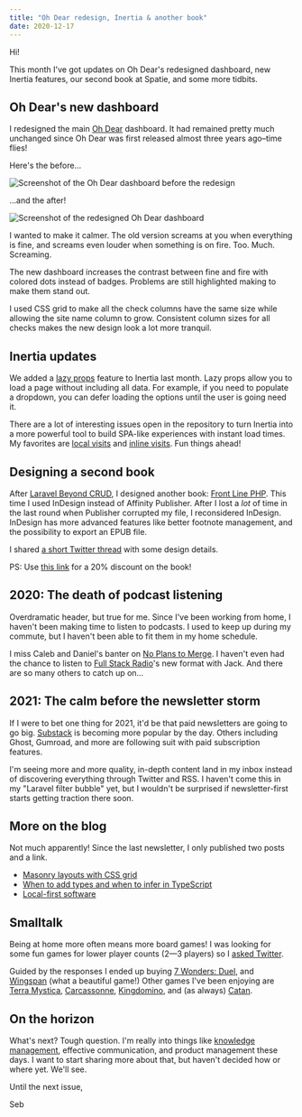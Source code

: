 ```yaml
---
title: "Oh Dear redesign, Inertia & another book"
date: 2020-12-17
---
```


Hi!

This month I've got updates on Oh Dear's redesigned dashboard, new Inertia features, our second book at Spatie, and some more tidbits.

## Oh Dear's new dashboard

I redesigned the main [Oh Dear](http://ohdear.app) dashboard. It had remained pretty much unchanged since Oh Dear was first released almost three years ago–time flies!

Here's the before…

![Screenshot of the Oh Dear dashboard before the redesign](/media/ohdear-dashboard-before.jpg)

…and the after!

![Screenshot of the redesigned Oh Dear dashboard](/media/ohdear-dashboard-after.jpg)

I wanted to make it calmer. The old version screams at you when everything is fine, and screams even louder when something is on fire. Too. Much. Screaming.

The new dashboard increases the contrast between fine and fire with colored dots instead of badges. Problems are still highlighted making to make them stand out.

I used CSS grid to make all the check columns have the same size while allowing the site name column to grow. Consistent column sizes for all checks makes the new design look a lot more tranquil.

## Inertia updates

We added a [lazy props](https://github.com/inertiajs/inertia-laravel/pull/175) feature to Inertia last month. Lazy props allow you to load a page without including all data. For example, if you need to populate a dropdown, you can defer loading the options until the user is going need it.

There are a lot of interesting issues open in the repository to turn Inertia into a more powerful tool to build SPA-like experiences with instant load times. My favorites are [local visits](https://github.com/inertiajs/inertia/issues/261) and  [inline visits](https://github.com/inertiajs/inertia/pull/315). Fun things ahead!

## Designing a second book

After [Laravel Beyond CRUD](https://sebastiandedeyne.com/newsletter/book-design-the-return-of-the-stack/#i-made-a-book), I designed another book: [Front Line PHP](https://front-line-php.com). This time I used InDesign instead of Affinity Publisher. After I lost a _lot_ of time in the last round when Publisher corrupted my file, I reconsidered InDesign. InDesign has more advanced features like better footnote management, and the possibility to export an EPUB file.

I shared [a short Twitter thread](https://twitter.com/sebdedeyne/status/1329766615324499968) with some design details.

PS: Use [this link](http://front-line-php.com?referrer=sebastiandedeyne) for a 20% discount on the book!

## 2020: The death of podcast listening

Overdramatic header, but true for me. Since I've been working from home, I haven't been making time to listen to podcasts. I used to keep up during my commute, but I haven't been able to fit them in my home schedule.

I miss Caleb and Daniel's banter on [No Plans to Merge](https://noplanstomerge.simplecast.com/). I haven't even had the chance to listen to [Full Stack Radio](https://fullstackradio.com)'s new format with Jack. And there are so many others to catch up on…

## 2021: The calm before the newsletter storm

If I were to bet one thing for 2021, it'd be that paid newsletters are going to go big. [Substack](https://substack.com) is becoming more popular by the day. Others including Ghost, Gumroad, and more are following suit with paid subscription features.

I'm seeing more and more quality, in-depth content land in my inbox instead of discovering everything through Twitter and RSS. I haven't come this in my "Laravel filter bubble" yet, but I wouldn't be surprised if newsletter-first starts getting traction there soon.

## More on the blog

Not much apparently! Since the last newsletter, I only published two posts and a link.

- [Masonry layouts with CSS grid](https://sebastiandedeyne.com/masonry-layout/)
- [When to add types and when to infer in TypeScript](https://sebastiandedeyne.com/when-to-add-types-and-when-to-infer-in-typescript/)
- [Local-first software](https://sebastiandedeyne.com/local-first-software/)

## Smalltalk

Being at home more often means more board games! I was looking for some fun games for lower player counts (2—3 players) so I [asked Twitter](https://twitter.com/sebdedeyne/status/1326807422959280129).

Guided by the responses I ended up buying [7 Wonders: Duel](https://boardgamegeek.com/boardgame/173346/7-wonders-duel), and [Wingspan](https://boardgamegeek.com/boardgame/266192/wingspan) (what a beautiful game!) Other games I've been enjoying are [Terra Mystica](https://boardgamegeek.com/boardgame/120677/terra-mystica), [Carcassonne](https://boardgamegeek.com/boardgame/822/carcassonne), [Kingdomino](https://boardgamegeek.com/boardgame/204583/kingdomino), and (as always) [Catan](https://boardgamegeek.com/boardgame/13/catan).

## On the horizon

What's next? Tough question. I'm really into things like [knowledge management](https://twitter.com/sebdedeyne/status/1339270210164051974), effective communication, and product management these days. I want to start sharing more about that, but haven't decided how or where yet. We'll see.

Until the next issue,

Seb
